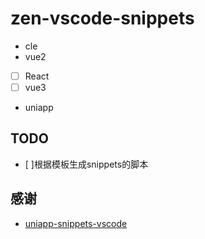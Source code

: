 # zen-vscode-snippets

- cle
- vue2
- [ ] React
- [ ] vue3
- uniapp

## TODO

- [ ]根据模板生成snippets的脚本


## 感谢
- [uniapp-snippets-vscode](https://github.com/zhetengbiji/uniapp-snippets-vscode)